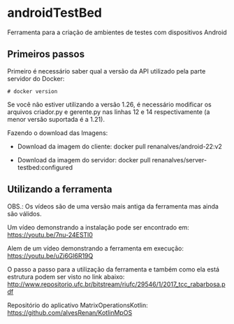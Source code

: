 # androidTestBed
Ferramenta para a criação de ambientes de testes com dispositivos Android

## Primeiros passos
Primeiro é necessário saber qual a versão da API utilizado pela parte servidor do Docker:
```
# docker version
```
Se você não estiver utilizando a versão 1.26, é necessário modificar os arquivos criador.py e gerente.py nas linhas 12 e 14 respectivamente (a menor versão suportada é a 1.21).

Fazendo o download das Imagens:
- Download da imagem do cliente:
   docker pull renanalves/android-22:v2

- Download da imagem do servidor:
   docker pull renanalves/server-testbed:configured

## Utilizando a ferramenta

OBS.: Os vídeos são de uma versão mais antiga da ferramenta mas ainda são válidos.

Um vídeo demonstrando a instalação pode ser encontrado em:
https://youtu.be/7nu-24ESTl0

Alem de um vídeo demonstrando a ferramenta em execução:
https://youtu.be/uZj6Gl6R19Q

O passo a passo para a utilização da ferramenta e também como ela está estrutura podem ser visto no link abaixo:
http://www.repositorio.ufc.br/bitstream/riufc/29546/1/2017_tcc_rabarbosa.pdf

Repositório do aplicativo MatrixOperationsKotlin:
https://github.com/alvesRenan/KotlinMpOS
